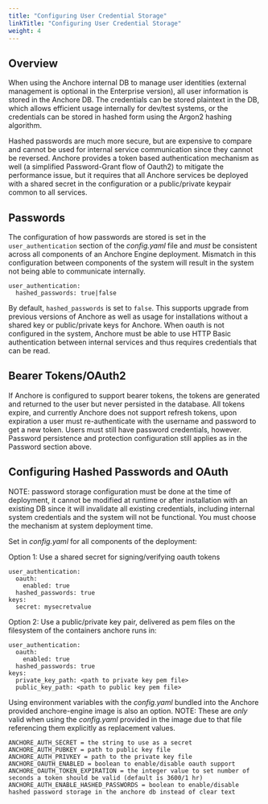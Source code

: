 ```yaml
---
title: "Configuring User Credential Storage"
linkTitle: "Configuring User Credential Storage"
weight: 4
---
```


## Overview

When using the Anchore internal DB to manage user identities (external management is optional in the Enterprise version), all user information is stored in
the Anchore DB. The credentials can be stored plaintext in the DB, which allows efficient usage internally for dev/test systems, or the credentials can be
stored in hashed form using the Argon2 hashing algorithm.

Hashed passwords are much more secure, but are expensive to compare and cannot be used for internal service communication since they cannot be reversed. Anchore
provides a token based authentication mechanism as well (a simplified Password-Grant flow of Oauth2) to mitigate the performance issue, but it requires that
all Anchore services be deployed with a shared secret in the configuration or a public/private keypair common to all services.

## Passwords

The configuration of how passwords are stored is set in the `user_authentication` section of the _config.yaml_ file and *must* be consistent across all components of an Anchore Engine deployment. Mismatch
in this configuration between components of the system will result in the system not being able to communicate internally.

```
user_authentication:
  hashed_passwords: true|false
```

By default, `hashed_passwords` is set to `false`. This supports upgrade from previous versions of Anchore as well as usage for installations without a shared key or public/private keys for Anchore. When oauth
is not configured in the system, Anchore must be able to use HTTP Basic authentication between internal services and thus requires credentials that can be read.

## Bearer Tokens/OAuth2

If Anchore is configured to support bearer tokens, the tokens are generated and returned to the user but never persisted in the database. All tokens expire, and currently
Anchore does not support refresh tokens, upon expiration a user must re-authenticate with the username and password to get a new token. Users must still have password credentials, however.
Password persistence and protection configuration still applies as in the Password section above.

## Configuring Hashed Passwords and OAuth

NOTE: password storage configuration must be done at the time of deployment, it cannot be modified at runtime or after installation with an existing DB since
it will invalidate all existing credentials, including internal system credentials and the system will not be functional. You must choose the mechanism
at system deployment time.

Set in _config.yaml_ for all components of the deployment:

Option 1: Use a shared secret for signing/verifying oauth tokens

    user_authentication:
      oauth:
        enabled: true
      hashed_passwords: true
    keys:
      secret: mysecretvalue

Option 2: Use a public/private key pair, delivered as pem files on the filesystem of the containers anchore runs in:

    user_authentication:
      oauth:
        enabled: true
      hashed_passwords: true
    keys:
      private_key_path: <path to private key pem file>
      public_key_path: <path to public key pem file>

Using environment variables with the _config.yaml_ bundled into the Anchore provided anchore-engine image is also an option.
NOTE: These are *only* valid when using the _config.yaml_ provided in the image due to that file referencing them explicitly as replacement values.

    ANCHORE_AUTH_SECRET = the string to use as a secret
    ANCHORE_AUTH_PUBKEY = path to public key file
    ANCHORE_AUTH_PRIVKEY = path to the private key file
    ANCHORE_OAUTH_ENABLED = boolean to enable/disable oauth support
    ANCHORE_OAUTH_TOKEN_EXPIRATION = the integer value to set number of seconds a token should be valid (default is 3600/1 hr)
    ANCHORE_AUTH_ENABLE_HASHED_PASSWORDS = boolean to enable/disable hashed password storage in the anchore db instead of clear text
